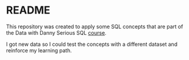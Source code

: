 # README

This repository was created to apply some SQL concepts that are part of the Data with Danny Serious SQL [course](https://www.datawithdanny.com/).

I got new data so I could test the concepts with a different dataset and reinforce my learning path.